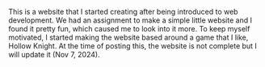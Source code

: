 This is a website that I started creating after being introduced to web development. We had an assignment to make a simple little website and I found it pretty fun, which caused me to look into it more. To keep myself motivated, I started making the website based around a game that I like, Hollow Knight. At the time of posting this, the website is not complete but I will update it (Nov 7, 2024).
